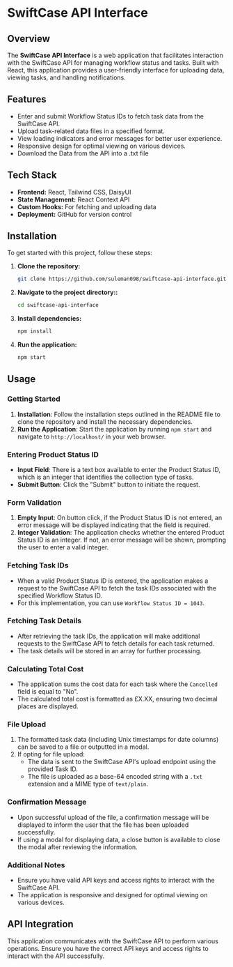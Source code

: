 # SwiftCase API Interface

## Overview

The **SwiftCase API Interface** is a web application that facilitates interaction with the SwiftCase API for managing workflow status and tasks. Built with React, this application provides a user-friendly interface for uploading data, viewing tasks, and handling notifications.

## Features

- Enter and submit Workflow Status IDs to fetch task data from the SwiftCase API.
- Upload task-related data files in a specified format.
- View loading indicators and error messages for better user experience.
- Responsive design for optimal viewing on various devices.
- Download the Data from the API into a .txt file

## Tech Stack

- **Frontend:** React, Tailwind CSS, DaisyUI
- **State Management:** React Context API
- **Custom Hooks:** For fetching and uploading data
- **Deployment:** GitHub for version control

## Installation

To get started with this project, follow these steps:

1. **Clone the repository:**
   ```bash
   git clone https://github.com/suleman098/swiftcase-api-interface.git


2. **Navigate to the project directory::**
   ```bash
   cd swiftcase-api-interface
   
3. **Install dependencies:**
   ```bash
   npm install

4. **Run the application:**
   ```bash
   npm start


## Usage

### Getting Started

1. **Installation**: Follow the installation steps outlined in the README file to clone the repository and install the necessary dependencies.
2. **Run the Application**: Start the application by running `npm start` and navigate to `http://localhost/` in your web browser.

### Entering Product Status ID

- **Input Field**: There is a text box available to enter the Product Status ID, which is an integer that identifies the collection type of tasks.
- **Submit Button**: Click the "Submit" button to initiate the request.

### Form Validation

1. **Empty Input**: On button click, if the Product Status ID is not entered, an error message will be displayed indicating that the field is required.
2. **Integer Validation**: The application checks whether the entered Product Status ID is an integer. If not, an error message will be shown, prompting the user to enter a valid integer.

### Fetching Task IDs

- When a valid Product Status ID is entered, the application makes a request to the SwiftCase API to fetch the task IDs associated with the specified Workflow Status ID.
- For this implementation, you can use `Workflow Status ID = 1043`.

### Fetching Task Details

- After retrieving the task IDs, the application will make additional requests to the SwiftCase API to fetch details for each task returned.
- The task details will be stored in an array for further processing.

### Calculating Total Cost

- The application sums the cost data for each task where the `Cancelled` field is equal to "No".
- The calculated total cost is formatted as £X.XX, ensuring two decimal places are displayed.

### File Upload

1. The formatted task data (including Unix timestamps for date columns) can be saved to a file or outputted in a modal.
2. If opting for file upload:
   - The data is sent to the SwiftCase API's upload endpoint using the provided Task ID.
   - The file is uploaded as a base-64 encoded string with a `.txt` extension and a MIME type of `text/plain`.

### Confirmation Message

- Upon successful upload of the file, a confirmation message will be displayed to inform the user that the file has been uploaded successfully.
- If using a modal for displaying data, a close button is available to close the modal after reviewing the information.

### Additional Notes

- Ensure you have valid API keys and access rights to interact with the SwiftCase API.
- The application is responsive and designed for optimal viewing on various devices.



## API Integration
This application communicates with the SwiftCase API to perform various operations. Ensure you have the correct API keys and access rights to interact with the API successfully.




